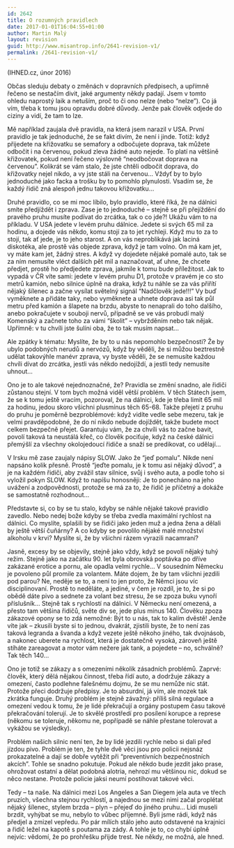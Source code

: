 ```yaml
---
id: 2642
title: O rozumných pravidlech
date: 2017-01-01T16:04:55+01:00
author: Martin Malý
layout: revision
guid: http://www.misantrop.info/2641-revision-v1/
permalink: /2641-revision-v1/
---
```

(IHNED.cz, únor 2016)

<span style="font-weight: 400;">Občas sleduju debaty o změnách v dopravních předpisech, a upřímně řečeno se nestačím divit, jaké argumenty někdy padají. Jsem v tomto ohledu naprostý laik a netuším, proč to či ono nelze (nebo “nelze”). Co já vím, třeba k tomu jsou opravdu dobré důvody. Jenže pak člověk odjede do ciziny a vidí, že tam to lze.</span>

<span style="font-weight: 400;">Mě například zaujala dvě pravidla, na která jsem narazil v USA. První pravidlo je tak jednoduché, že se fakt divím, že není i jinde. Totiž: když přijedete na křižovatku se semafory a odbočujete doprava, tak můžete odbočit i na červenou, pokud zleva žádné auto nejede. To platí na většině křižovatek, pokud není řečeno výslovně “neodbočovat doprava na červenou”. Kolikrát se vám stalo, že jste chtěli odbočit doprava, do křižovatky nejel nikdo, a vy jste stáli na červenou… Vždyť by to bylo jednoduché jako facka a trošku by to pomohlo plynulosti. Vsadím se, že každý řidič zná alespoň jednu takovou křižovatku…</span>

<span style="font-weight: 400;">Druhé pravidlo, co se mi moc líbilo, bylo pravidlo, které říká, že na dálnici smíte předjíždět i zprava. Zase je to jednoduché &#8211; stejně se při přejíždění do pravého pruhu musíte podívat do zrcátka, tak o co jde?! Ukážu vám to na příkladu. V USA jedete v levém pruhu dálnice. Jedete si svých 65 mil za hodinu, a dojede vás někdo, komu stojí za to jet rychleji. Když mu to za to stojí, tak ať jede, je to jeho starost. A on vás neproblikává jak laciná diskotéka, ale prostě vás objede zprava, když je tam volno. On má kam jet, vy máte kam jet, žádný stres. A když vy dojedete nějaké pomalé auto, tak se za ním nemusíte vléct dalších pět mil a naznačovat, ať uhne, že chcete předjet, prostě ho předjedete zprava, jakmile k tomu bude příležitost. Jak to vypadá v ČR víte sami: jedete v levém pruhu D1, protože v pravém je co sto metrů kamión, nebo silnice úplně na draka, když tu náhle se za vás přiřítí nějaký šílenec a začne vysílat světelný signál “Nadčlověk jede!!!” Vy buď vyměknete a přidáte taky, nebo vyměknete a uhnete doprava asi tak půl metru před kamión a šlapete na brzdu, abyste to nenaprali do toho dalšího, anebo pokračujete v souboji nervů, případně se ve vás probudí malý Komenský a začnete toho za vámi “školit” &#8211; vybržděním nebo tak nějak. Upřímně: v tu chvíli jste šulíni oba, že to tak musím napsat…</span>

<span style="font-weight: 400;">Ale zpátky k tématu: Myslíte, že by to u nás nepomohlo bezpečnosti? Že by ubylo podobných nerudů a nervózů, když by věděli, že si můžou beztrestně udělat takovýhle manévr zprava, vy byste věděli, že se nemusíte každou chvíli dívat do zrcátka, jestli vás někdo nedojíždí, a jestli tedy nemusíte uhnout…</span>

<span style="font-weight: 400;">Ono je to ale takové nejednoznačné, že? Pravidla se změní snadno, ale řidiči zůstanou stejní. V tom bych možná viděl větší problém. V těch Státech jsem, že se k tomu ještě vracím, pozoroval, že na dálnici, kde je třeba limit 65 mil za hodinu, jedou skoro všichni plusmínus těch 65-68. Takže přejetí z pruhu do pruhu je poměrně bezproblémové: když vidíte vedle sebe mezeru, tak je velmi pravděpodobné, že do ní nikdo nebude dojíždět, takže budete moct celkem bezpečně přejet. Garantuju vám, že za chvíli vás to začne bavit, povolí taková ta neustálá křeč, co člověk pociťuje, když na české dálnici přemýšlí za všechny okolojedoucí řidiče a snaží se predikovat, co udělají…</span>

<span style="font-weight: 400;">V Irsku mě zase zaujaly nápisy SLOW. Jako že “jeď pomalu”. Nikde není napsáno kolik přesně. Prostě “jeďte pomalu, je k tomu asi nějaký důvod”, a je na každém řidiči, aby zvážil stav silnice, svůj i svého auta, a podle toho si vyložil pokyn SLOW. Když to napíšu honosněji: Je to ponecháno na jeho uvážení a zodpovědnosti, protože se má za to, že řidič je příčetný a dokáže se samostatně rozhodnout…</span>

<span style="font-weight: 400;">Představte si, co by se tu stalo, kdyby se náhle nějaké takové pravidlo zavedlo. Nebo nedej bože kdyby se třeba zvedla maximální rychlost na dálnici. Co myslíte, splašili by se řidiči jako jeden muž a jedna žena a dělali by ještě větší čuňárny? A co kdyby se povolilo nějaké malé množství alkoholu v krvi? Myslíte si, že by všichni rázem vyrazili nacamraní?</span>

<span style="font-weight: 400;">Jasně, excesy by se objevily, stejně jako vždy, když se povolí nějaký tuhý režim. Stejně jako na začátku 90. let byla obrovská poptávka po dříve zakázané erotice a pornu, ale opadla velmi rychle… V sousedním Německu je povoleno půl promile za volantem. Máte dojem, že by tam všichni jezdili pod parou? Ne, neděje se to, a není to jen proto, že Němci jsou víc disciplinovaní. Prostě to neděláte, a jediné, v čem je rozdíl, je to, že si po obědě dáte pivo a sednete za volant bez stresu, že se zpoza buku vynoří příslušník… Stejně tak s rychlostí na dálnici. V Německu není omezená, a přesto tam většina řidičů, světe div se, jede plus mínus 140. Člověku zpoza zákazové opony se to zdá nemožné: Být to u nás, tak to kalím dvěstě! Jenže víte jak &#8211; zkusili byste si to jednou, dvakrát, zjistili byste, že to není zas taková legranda a švanda a když vezete ještě někoho jiného, tak dvojnásob, a nakonec uberete na rychlost, která je dostatečně vysoká, zároveň ještě stíháte zareagovat a motor vám nežere jak tank, a pojedete &#8211; no, schválně? Tak těch 140&#8230;</span>

<span style="font-weight: 400;">Ono je totiž se zákazy a s omezeními několik zásadních problémů. Zaprvé: člověk, který dělá nějakou činnost, třeba řídí auto, a dodržuje zákazy a omezení, často podlehne falešnému dojmu, že se mu nemůže nic stát. Protože přeci dodržuje předpisy. Je to absurdní, já vím, ale mozek tak zkrátka funguje. Druhý problém je stejně závažný: příliš silná regulace a omezení vedou k tomu, že je lidé překračují a orgány postupem času takové překračování tolerují. Je to skvělé prostředí pro posílení korupce a represe (někomu se toleruje, někomu ne, popřípadě se náhle přestane tolerovat a vykážou se výsledky).</span>

<span style="font-weight: 400;">Problém našich silnic není ten, že by lidé jezdili rychle nebo si dali před jízdou pivo. Problém je ten, že tyhle dvě věci jsou pro policii nejsnáz prokazatelné a dají se dobře vytěžit při “preventivních bezpečnostních akcích”. Tohle se snadno pokutuje. Pokud ale někdo bude jezdit jako prase, ohrožovat ostatní a dělat podobná alotria, nehrozí mu většinou nic, dokud se něco nestane. Protože policie jaksi neumí postihovat takové věci. </span>

<span style="font-weight: 400;">Tedy &#8211; ta naše. Na dálnici mezi Los Angeles a San Diegem jela auta ve třech pruzích, všechna stejnou rychlostí, a najednou se mezi nimi začal proplétat nějaký šílenec, stylem brzda &#8211; plyn &#8211; přejeď do jiného pruhu… Lidi museli brzdit, vyhýbat se mu, nebylo to vůbec příjemné. Byli jsme rádi, když nás předjel a zmizel vepředu. Po pár mílích stálo jeho auto odstavené na krajnici a řidič ležel na kapotě s poutama za zády. A tohle je to, co chybí úplně nejvíc: vědomí, že po prohřešku přijde trest. Ne někdy, ne možná, ale hned.</span>